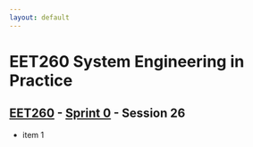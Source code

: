 ```yaml
---
layout: default
---
```


# EET260 System Engineering in Practice

## [EET260](../../) - [Sprint 0](../) - Session 26

- item 1
